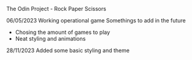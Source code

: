 The Odin Project - Rock Paper Scissors

06/05/2023
Working operational game
Somethings to add in the future
- Chosing the amount of games to play
- Neat styling and animations

28/11/2023
Added some basic styling and theme

